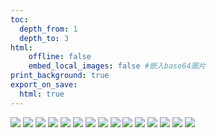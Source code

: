 ```yaml
---
toc:
  depth_from: 1
  depth_to: 3
html:
    offline: false
    embed_local_images: false #嵌入base64圖片
print_background: true
export_on_save:
  html: true
---
```

![](paste_src/2023-01-09-18-04-35.png)
![](paste_src/2023-01-09-18-08-29.png)
![](paste_src/2023-01-09-18-25-06.png)
![](paste_src/2023-01-09-18-41-11.png)
![](paste_src/2023-01-09-18-50-08.png)
![](paste_src/2023-01-09-18-54-09.png)
![](paste_src/2023-01-09-17-05-05.png)
![](paste_src/2023-01-09-17-24-53.png)
![](paste_src/2023-01-09-17-25-06.png)
![](paste_src/2023-01-09-17-46-52.png)
![](paste_src/2023-01-09-17-53-46.png)
![](paste_src/2023-01-09-18-58-32.png)
![](paste_src/2023-01-09-19-03-57.png)
![](paste_src/2023-01-09-19-10-32.png)
![](paste_src/2023-01-09-19-11-13.png)